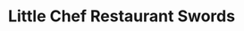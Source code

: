 ---
title: "Little Chef Restaurant Swords"
address: "Swords Roundabout, Belfast Road, Swords, Co. Dublin, Fingal"
tel: "+353 (0)1 840 9255"
county: "Dublin"
category: "Irish Restaurants"
type: "Content"
lat: "53.45159912109375"
lng: "-6.224129676818848"
---